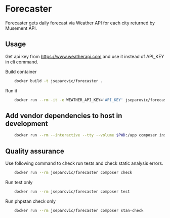 # Forecaster

Forecaster gets daily forecast via Weather API for each city returned by Musement API.

## Usage

Get api key from https://www.weatherapi.com and use it instead of API_KEY in cli command.

Build container

```bash
    docker build -t jseparovic/forecaster .
```

Run it

```bash
    docker run --rm -it -e WEATHER_API_KEY='API_KEY' jseparovic/forecaster composer cities:forecasts
```

## Add vendor dependencies to host in development
```bash
    docker run --rm --interactive --tty --volume $PWD:/app composer install
```

## Quality assurance 
Use following command to check run tests and check static analysis errors.

```bash
    docker run --rm jseparovic/forecaster composer check
```

Run test only
```bash
    docker run --rm jseparovic/forecaster composer test
```

Run phpstan check only
```bash
    docker run --rm jseparovic/forecaster composer stan-check
```

